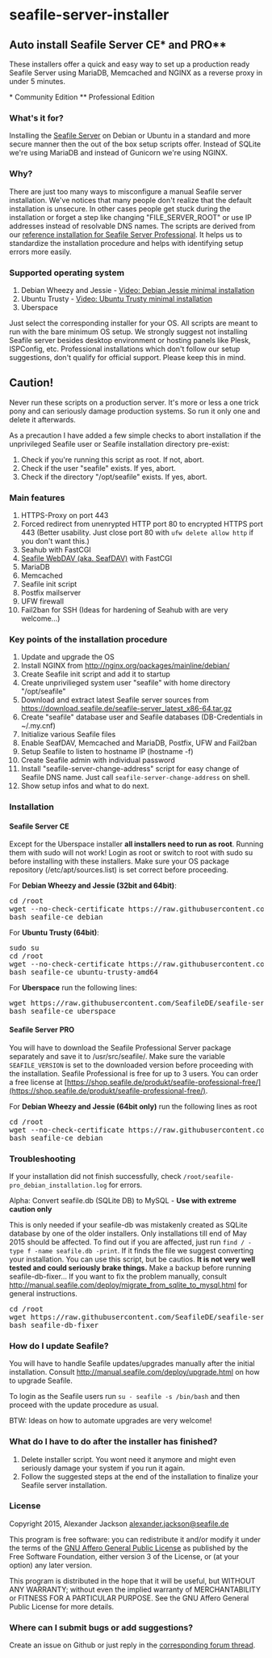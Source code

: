 # seafile-server-installer
## Auto install Seafile Server CE* and PRO**
These installers offer a quick and easy way to set up a production ready Seafile Server using MariaDB, Memcached and NGINX as a reverse proxy in under 5 minutes.

\* Community Edition
\*\* Professional Edition

### What's it for?
Installing the [Seafile Server](http://seafile.com/en/home/) on Debian or Ubuntu in a standard and more secure manner then the out of the box setup scripts offer. Instead of SQLite we're using MariaDB and instead of Gunicorn we're using NGINX.


### Why?
There are just too many ways to misconfigure a manual Seafile server installation. We've notices that many people don't realize that the default installation is unsecure. In other cases people get stuck during the installation or forget a step like changing "FILE_SERVER_ROOT" or use IP addresses instead of resolvable DNS names.
The scripts are derived from our [reference installation for Seafile Server Professional](https://wiki.seafile.com.de/doku.php?id=debian_7_wheezy_64bit). It helps us to standardize the installation procedure and helps with identifying setup errors more easily.

### Supported operating system
1. Debian Wheezy and Jessie - [Video: Debian Jessie minimal installation](https://seafile.tv/2015/06/16/debian-jessie-minimalinstallation-fuer-seafile/)
2. Ubuntu Trusty - [Video: Ubuntu Trusty minimal installation](https://seafile.tv/2015/06/16/ubuntu-trusty-minimalinstallation-fuer-den-seafile-server/)
3. Uberspace

Just select the corresponding installer for your OS. All scripts are meant to run with the bare minimum OS setup. We strongly suggest not installing Seafile server besides desktop environment or hosting panels like Plesk, ISPConfig, etc. Professional installations which don't follow our setup suggestions, don't qualify for official support. Please keep this in mind.


## Caution!
Never run these scripts on a production server. It's more or less a one trick pony and can seriously damage production systems. So run it only one and delete it afterwards.

As a precaution I have added a few simple checks to abort installation if the unprivileged Seafile user or Seafile installation directory pre-exist:

1. Check if you're running this script as root. If not, abort.
2. Check if the user "seafile" exists. If yes, abort.
3. Check if the directory "/opt/seafile" exists. If yes, abort.


### Main features
1. HTTPS-Proxy on port 443
2. Forced redirect from unenrypted HTTP port 80 to encrypted HTTPS port 443 (Better usability. Just close port 80 with `ufw delete allow http` if you don't want this.)
2. Seahub with FastCGI
3. [Seafile WebDAV (aka. SeafDAV)](http://manual.seafile.com/extension/webdav.html) with FastCGI
4. MariaDB
5. Memcached
6. Seafile init script
7. Postfix mailserver
8. UFW firewall
9. Fail2ban for SSH (Ideas for hardening of Seahub with are very welcome...)


### Key points of the installation procedure
1. Update and upgrade the OS
2. Install NGINX from http://nginx.org/packages/mainline/debian/
3. Create Seafile init script and add it to startup
4. Create unprivilieged system user "seafile" with home directory "/opt/seafile"
5. Download and extract latest Seafile server sources from https://download.seafile.de/seafile-server_latest_x86-64.tar.gz
6. Create "seafile" database user and Seafile databases (DB-Credentials in ~/.my.cnf)
7. Initialize various Seafile files
8. Enable SeafDAV, Memcached and MariaDB, Postfix, UFW and Fail2ban
9. Setup Seafile to listen to hostname IP (hostname -f)
10. Create Seafile admin with individual password
11. Install "seafile-server-change-address" script for easy change of Seafile DNS name. Just call `seafile-server-change-address` on shell.
12. Show setup infos and what to do next.


### Installation
#### Seafile Server CE
Except for the Uberspace installer **all installers need to run as root**. Running them with sudo will not work! Login as root or switch to root with sudo su before installing with these installers. Make sure your OS package repository (/etc/apt/sources.list) is set correct before proceeding.

For **Debian Wheezy and Jessie (32bit and 64bit)**:
<pre>
cd /root
wget --no-check-certificate https://raw.githubusercontent.com/SeafileDE/seafile-server-installer/master/debian/seafile-ce_debian
bash seafile-ce_debian
</pre>

For **Ubuntu Trusty (64bit)**:
<pre>
sudo su
cd /root
wget --no-check-certificate https://raw.githubusercontent.com/SeafileDE/seafile-server-installer/master/ubuntu/seafile-ce_ubuntu-trusty-amd64
bash seafile-ce_ubuntu-trusty-amd64
</pre>

For **Uberspace** run the following lines:
<pre>
wget https://raw.githubusercontent.com/SeafileDE/seafile-server-installer/master/uberspace/seafile-ce_uberspace
bash seafile-ce_uberspace
</pre>


#### Seafile Server PRO
You will have to download the Seafile Professional Server package separately and save it to /usr/src/seafile/. Make sure the variable `SEAFILE_VERSION` is set to the downloaded version before proceeding with the installation. Seafile Professional is free for up to 3 users. You can order a free license at  [https://shop.seafile.de/produkt/seafile-professional-free/](https://shop.seafile.de/produkt/seafile-professional-free/).

For **Debian Wheezy and Jessie (64bit only)** run the following lines as root
<pre>
cd /root
wget --no-check-certificate https://raw.githubusercontent.com/SeafileDE/seafile-server-installer/master/debian/seafile-pro_debian
bash seafile-ce_debian
</pre>


### Troubleshooting
If your installation did not finish successfully, check `/root/seafile-pro_debian_installation.log` for errors.

Alpha: Convert seafile.db (SQLite DB) to MySQL - **Use with extreme caution only**

This is only needed if your seafile-db was mistakenly created as SQLite database by one of the older installers. Only installations till end of May 2015 should be affected. To find out if you are affected, just run `find / -type f -name seafile.db -print`. If it finds the file we suggest converting your installation. You can use this script, but be cautios. **It is not very well tested and could seriously brake things.** Make a backup before running seafile-db-fixer... If you want to fix the problem manually, consult http://manual.seafile.com/deploy/migrate_from_sqlite_to_mysql.html for general instructions.

<pre>
cd /root
wget https://raw.githubusercontent.com/SeafileDE/seafile-server-installer/master/misc/seafile-db-fixer
bash seafile-db-fixer
</pre>


### How do I update Seafile?
You will have to handle Seafile updates/upgrades manually after the initial installation. Consult http://manual.seafile.com/deploy/upgrade.html on how to upgrade Seafile.

To login as the Seafile users run `su - seafile -s /bin/bash` and then proceed with the update procedure as usual.

BTW: Ideas on how to automate upgrades are very welcome!


### What do I have to do after the installer has finished?
1. Delete installer script. You wont need it anymore and might even seriously damage your system if you run it again.
2. Follow the suggested steps at the end of the installation to finalize your Seafile server installation.


### License
Copyright 2015, Alexander Jackson <alexander.jackson@seafile.de>

This program is free software: you can redistribute it and/or modify
it under the terms of the [GNU Affero General Public License](http://www.gnu.org/licenses/agpl-3.0.html) as published by
the Free Software Foundation, either version 3 of the License, or
(at your option) any later version.

This program is distributed in the hope that it will be useful,
but WITHOUT ANY WARRANTY; without even the implied warranty of
MERCHANTABILITY or FITNESS FOR A PARTICULAR PURPOSE.  See the
GNU Affero General Public License for more details.


### Where can I submit bugs or add suggestions?
Create an issue on Github or just reply in the [corresponding forum thread](https://forum.seafile-server.org/t/howto-seafile-server-community-edition-on-debian-jessie-amd64/1464).
